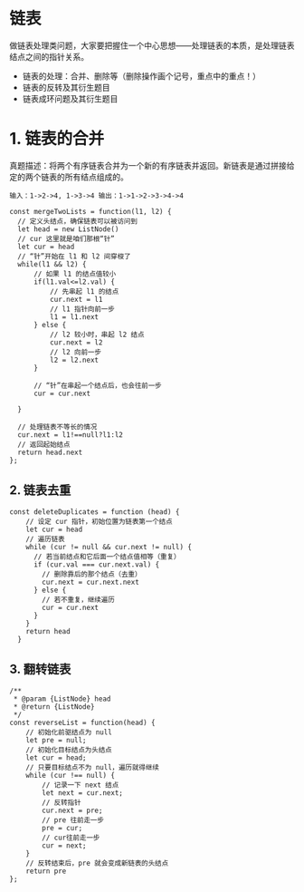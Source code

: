 # 链表

做链表处理类问题，大家要把握住一个中心思想——处理链表的本质，是处理链表结点之间的指针关系。

- 链表的处理：合并、删除等（删除操作画个记号，重点中的重点！）
- 链表的反转及其衍生题目
- 链表成环问题及其衍生题目

# 1. 链表的合并

真题描述：将两个有序链表合并为一个新的有序链表并返回。新链表是通过拼接给定的两个链表的所有结点组成的。

`输入：1->2->4, 1->3->4 输出：1->1->2->3->4->4`

```
const mergeTwoLists = function(l1, l2) {
  // 定义头结点，确保链表可以被访问到
  let head = new ListNode()
  // cur 这里就是咱们那根“针”
  let cur = head
  // “针”开始在 l1 和 l2 间穿梭了
  while(l1 && l2) {
      // 如果 l1 的结点值较小
      if(l1.val<=l2.val) {
          // 先串起 l1 的结点
          cur.next = l1
          // l1 指针向前一步
          l1 = l1.next
      } else {
          // l2 较小时，串起 l2 结点
          cur.next = l2
          // l2 向前一步
          l2 = l2.next
      }

      // “针”在串起一个结点后，也会往前一步
      cur = cur.next

  }

  // 处理链表不等长的情况
  cur.next = l1!==null?l1:l2
  // 返回起始结点
  return head.next
};
```

## 2. 链表去重

```
const deleteDuplicates = function (head) {
    // 设定 cur 指针，初始位置为链表第一个结点
    let cur = head
    // 遍历链表
    while (cur != null && cur.next != null) {
      // 若当前结点和它后面一个结点值相等（重复）
      if (cur.val === cur.next.val) {
        // 删除靠后的那个结点（去重）
        cur.next = cur.next.next
      } else {
        // 若不重复，继续遍历
        cur = cur.next
      }
    }
    return head
  }
```

## 3. 翻转链表

```
/**
 * @param {ListNode} head
 * @return {ListNode}
 */
const reverseList = function(head) {
    // 初始化前驱结点为 null
    let pre = null;
    // 初始化目标结点为头结点
    let cur = head;
    // 只要目标结点不为 null，遍历就得继续
    while (cur !== null) {
        // 记录一下 next 结点
        let next = cur.next;
        // 反转指针
        cur.next = pre;
        // pre 往前走一步
        pre = cur;
        // cur往前走一步
        cur = next;
    }
    // 反转结束后，pre 就会变成新链表的头结点
    return pre
};
```
